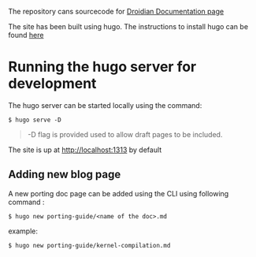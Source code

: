The repository cans sourcecode for [Droidian Documentation page](https://docs.droidian.org/)

The site has been built using hugo.
The instructions to install hugo can be found [here](https://gohugo.io/getting-started/installing)

# Running the hugo server for development
The hugo server can be started locally using the command:

    $ hugo serve -D

> -D flag is provided used to allow draft pages to be included.

The site is up at [http://localhost:1313](http://localhost:1313) by default

## Adding new blog page
A new porting doc page can be added using the CLI using following command :

    $ hugo new porting-guide/<name of the doc>.md

example:

    $ hugo new porting-guide/kernel-compilation.md

